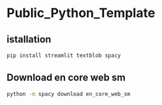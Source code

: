 # Public_Python_Template

## istallation

```bash
pip install streamlit textblob spacy
```

## Download en core web sm

```bash
python -m spacy download en_core_web_sm
```
